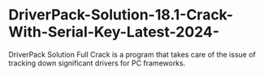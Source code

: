 # DriverPack-Solution-18.1-Crack-With-Serial-Key-Latest-2024-
DriverPack Solution Full Crack is a program that takes care of the issue of tracking down significant drivers for PC frameworks.
